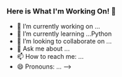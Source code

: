 ### Here is What I'm Working On! 👋

<!--
**Irek-Korpusik/Irek-Korpusik** is a ✨ _special_ ✨ repository because its `README.md` (this file) appears on your GitHub profile.
<!--<h3 align="center">
![image](https://user-images.githubusercontent.com/6764957/87082196-3418a980-c25d-11ea-9987-0d9787d54100.png)
</h3> -->
- 🔭 I’m currently working on ...
- 🌱 I’m currently learning ...Python
- 👯 I’m looking to collaborate on ...
- 💬 Ask me about ...
- 📫 How to reach me: ...
- 😄 Pronouns: ...
-->
